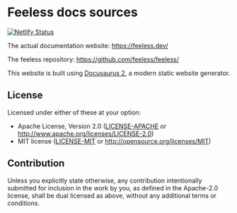 # Feeless docs sources

[![Netlify Status](https://api.netlify.com/api/v1/badges/f8228a35-387f-46b6-9415-8816b7b34fdc/deploy-status)](https://app.netlify.com/sites/feeless/deploys)

The actual documentation website: https://feeless.dev/

The feeless repository: https://github.com/feeless/feeless/

This website is built using [Docusaurus 2](https://v2.docusaurus.io/), a modern static website generator.

## License

Licensed under either of these at your option:

* Apache License, Version 2.0 ([LICENSE-APACHE](LICENSE-APACHE) or http://www.apache.org/licenses/LICENSE-2.0)
* MIT license ([LICENSE-MIT](LICENSE-MIT) or http://opensource.org/licenses/MIT)

## Contribution

Unless you explicitly state otherwise, any contribution intentionally submitted for inclusion in the work by you, as
defined in the Apache-2.0 license, shall be dual licensed as above, without any additional terms or conditions.
